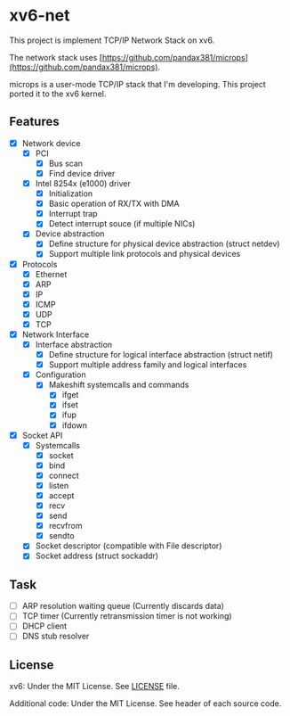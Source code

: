 xv6-net
=======
This project is implement TCP/IP Network Stack on xv6.

The network stack uses [https://github.com/pandax381/microps](https://github.com/pandax381/microps).

microps is a user-mode TCP/IP stack that I'm developing.
This project ported it to the xv6 kernel.

## Features

- [x] Network device
  - [x] PCI
    - [x] Bus scan
    - [x] Find device driver
  - [x] Intel 8254x (e1000) driver
    - [x] Initialization
    - [x] Basic operation of RX/TX with DMA
    - [x] Interrupt trap
    - [x] Detect interrupt souce (if multiple NICs)
  - [x] Device abstraction
    - [x] Define structure for physical device abstraction (struct netdev)
    - [x] Support multiple link protocols and physical devices
- [x] Protocols
  - [x] Ethernet
  - [x] ARP
  - [x] IP
  - [x] ICMP
  - [x] UDP
  - [x] TCP
- [x] Network Interface
  - [x] Interface abstraction
    - [x] Define structure for logical interface abstraction (struct netif)
    - [x] Support multiple address family and logical interfaces
  - [x] Configuration
    - [x] Makeshift systemcalls and commands
      - [x] ifget
      - [x] ifset
      - [x] ifup
      - [x] ifdown
- [x] Socket API
  - [x] Systemcalls
    - [x] socket
    - [x] bind
    - [x] connect
    - [x] listen
    - [x] accept
    - [x] recv
    - [x] send
    - [x] recvfrom
    - [x] sendto
  - [x] Socket descriptor (compatible with File descriptor)
  - [x] Socket address (struct sockaddr)

## Task

- [ ] ARP resolution waiting queue (Currently discards data)
- [ ] TCP timer (Currently retransmission timer is not working)
- [ ] DHCP client
- [ ] DNS stub resolver

## License

xv6: Under the MIT License. See [LICENSE](./LICENSE) file.

Additional code: Under the MIT License. See header of each source code.
